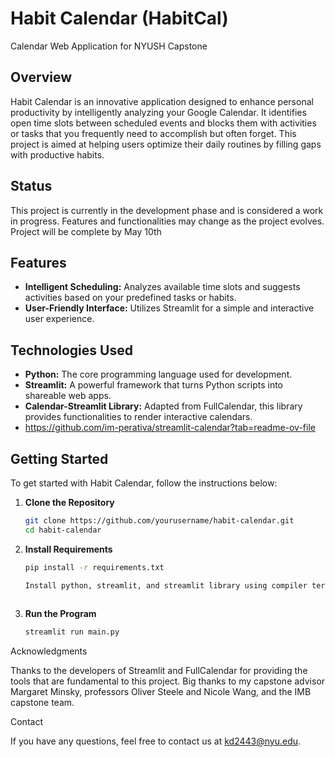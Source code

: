 # Habit Calendar (HabitCal)
Calendar Web Application for NYUSH Capstone

## Overview
Habit Calendar is an innovative application designed to enhance personal productivity by intelligently analyzing your Google Calendar. It identifies open time slots between scheduled events and blocks them with activities or tasks that you frequently need to accomplish but often forget. This project is aimed at helping users optimize their daily routines by filling gaps with productive habits.

## Status
This project is currently in the development phase and is considered a work in progress. Features and functionalities may change as the project evolves. Project will be complete by May 10th

## Features
- **Intelligent Scheduling:** Analyzes available time slots and suggests activities based on your predefined tasks or habits.
- **User-Friendly Interface:** Utilizes Streamlit for a simple and interactive user experience.

## Technologies Used
- **Python:** The core programming language used for development.
- **Streamlit:** A powerful framework that turns Python scripts into shareable web apps.
- **Calendar-Streamlit Library:** Adapted from FullCalendar, this library provides functionalities to render interactive calendars.
- https://github.com/im-perativa/streamlit-calendar?tab=readme-ov-file

## Getting Started
To get started with Habit Calendar, follow the instructions below:

1. **Clone the Repository**
   ```bash
   git clone https://github.com/yourusername/habit-calendar.git
   cd habit-calendar

2. **Install Requirements**
   ```bash
   pip install -r requirements.txt

   Install python, streamlit, and streamlit library using compiler terminal
  
3. **Run the Program**
   ```bash
   streamlit run main.py

Acknowledgments

Thanks to the developers of Streamlit and FullCalendar for providing the tools that are fundamental to this project.
Big thanks to my capstone advisor Margaret Minsky, professors Oliver Steele and Nicole Wang, and the IMB capstone team.


Contact

If you have any questions, feel free to contact us at kd2443@nyu.edu.
   

